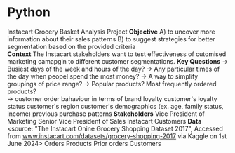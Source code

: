 # Python
Instacart Grocery Basket Analysis Project
**Objective** 
A) to uncover more information about their sales patterns 
B) to suggest strategies for better segmentation based on the provided criteria  
**Context** 
The Instacart stakeholders want to test effectiveness of cutomised marketing camapgin to different customer segmentations. 
**Key Questions** 
 → Busiest days of the week and hours of the day? 
 → Any particular times of the day when peopel spend the most money? 
 → A way to simplify groupings of price range? 
 → Popular products? Most frequently ordered products?  
 → customer order bahaviour in terms of 
     brand loyalty 
     customer's loyalty status
     customer's region
     customer's demographics (ex. age, family status, income) 
     previous purchase patterns 
**Stakeholders** 
Vice President of Marketing 
Senior Vice President of Sales 
Instacart Customers 
**Data** 
<source: "The Instacart Onine Grocery Shopping Dataset 2017", Accessed from www.instacart.com/datasets/grocery-shopping-2017 via Kaggle on 1st June 2024> 
Orders 
Products
Prior orders 
Customers 
 

     

